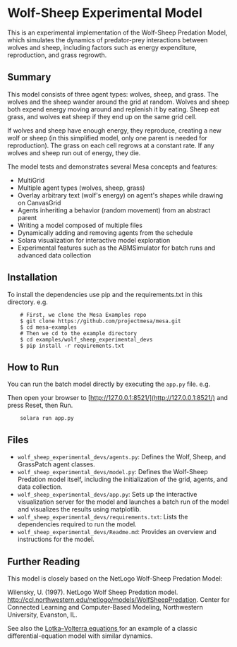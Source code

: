 # Wolf-Sheep Experimental Model

This is an experimental implementation of the Wolf-Sheep Predation Model, which simulates the dynamics of predator-prey interactions between wolves and sheep, including factors such as energy expenditure, reproduction, and grass regrowth.

## Summary

This model consists of three agent types: wolves, sheep, and grass. The wolves and the sheep wander around the grid at random. Wolves and sheep both expend energy moving around and replenish it by eating. Sheep eat grass, and wolves eat sheep if they end up on the same grid cell.

If wolves and sheep have enough energy, they reproduce, creating a new wolf or sheep (in this simplified model, only one parent is needed for reproduction). The grass on each cell regrows at a constant rate. If any wolves and sheep run out of energy, they die.

The model tests and demonstrates several Mesa concepts and features:
 - MultiGrid
 - Multiple agent types (wolves, sheep, grass)
 - Overlay arbitrary text (wolf's energy) on agent's shapes while drawing on CanvasGrid
 - Agents inheriting a behavior (random movement) from an abstract parent
 - Writing a model composed of multiple files
 - Dynamically adding and removing agents from the schedule
 - Solara visualization for interactive model exploration
 - Experimental features such as the ABMSimulator for batch runs and advanced data collection

## Installation

To install the dependencies use pip and the requirements.txt in this directory. e.g.

```
    # First, we clone the Mesa Examples repo
    $ git clone https://github.com/projectmesa/mesa.git
    $ cd mesa-examples
    # Then we cd to the example directory
    $ cd examples/wolf_sheep_experimental_devs
    $ pip install -r requirements.txt
```

## How to Run

You can run the batch model directly by executing the `app.py` file. e.g.

Then open your browser to [http://127.0.0.1:8521/](http://127.0.0.1:8521/) and press Reset, then Run.

```
    solara run app.py
```

## Files

* `wolf_sheep_experimental_devs/agents.py`: Defines the Wolf, Sheep, and GrassPatch agent classes.
* `wolf_sheep_experimental_devs/model.py`: Defines the Wolf-Sheep Predation model itself, including the initialization of the grid, agents, and data collection.
* `wolf_sheep_experimental_devs/app.py`: Sets up the interactive visualization server for the model and launches a batch run of the model and visualizes the results using matplotlib.
* `wolf_sheep_experimental_devs/requirements.txt`: Lists the dependencies required to run the model.
* `wolf_sheep_experimental_devs/Readme.md`: Provides an overview and instructions for the model.

## Further Reading

This model is closely based on the NetLogo Wolf-Sheep Predation Model:

Wilensky, U. (1997). NetLogo Wolf Sheep Predation model. http://ccl.northwestern.edu/netlogo/models/WolfSheepPredation. Center for Connected Learning and Computer-Based Modeling, Northwestern University, Evanston, IL.

See also the [Lotka–Volterra equations
](https://en.wikipedia.org/wiki/Lotka%E2%80%93Volterra_equations) for an example of a classic differential-equation model with similar dynamics.
